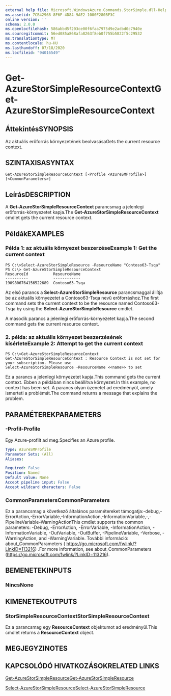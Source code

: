 ```yaml
---
external help file: Microsoft.WindowsAzure.Commands.StorSimple.dll-Help.xml
ms.assetid: 7CB42968-8F6F-4D84-9AE2-1000F280BF3C
online version: ''
schema: 2.0.0
ms.openlocfilehash: 586abbd5f203ce00f6faa7975d9e2adbd0c7940e
ms.sourcegitcommit: 56ed085a868afa8263f8eb0f755b5822f5c29532
ms.translationtype: MT
ms.contentlocale: hu-HU
ms.lasthandoff: 07/18/2020
ms.locfileid: "94016549"
---
```

# <span data-ttu-id="5d250-101">Get-AzureStorSimpleResourceContext</span><span class="sxs-lookup"><span data-stu-id="5d250-101">Get-AzureStorSimpleResourceContext</span></span>

## <span data-ttu-id="5d250-102">Áttekintés</span><span class="sxs-lookup"><span data-stu-id="5d250-102">SYNOPSIS</span></span>
<span data-ttu-id="5d250-103">Az aktuális erőforrás környezetének beolvasása</span><span class="sxs-lookup"><span data-stu-id="5d250-103">Gets the current resource context.</span></span>

## <span data-ttu-id="5d250-104">SZINTAXISA</span><span class="sxs-lookup"><span data-stu-id="5d250-104">SYNTAX</span></span>

```
Get-AzureStorSimpleResourceContext [-Profile <AzureSMProfile>] [<CommonParameters>]
```

## <span data-ttu-id="5d250-105">Leírás</span><span class="sxs-lookup"><span data-stu-id="5d250-105">DESCRIPTION</span></span>
<span data-ttu-id="5d250-106">A **Get-AzureStorSimpleResourceContext** parancsmag a jelenlegi erőforrás-környezetet kapja.</span><span class="sxs-lookup"><span data-stu-id="5d250-106">The **Get-AzureStorSimpleResourceContext** cmdlet gets the current resource context.</span></span>

## <span data-ttu-id="5d250-107">Példák</span><span class="sxs-lookup"><span data-stu-id="5d250-107">EXAMPLES</span></span>

### <span data-ttu-id="5d250-108">Példa 1: az aktuális környezet beszerzése</span><span class="sxs-lookup"><span data-stu-id="5d250-108">Example 1: Get the current context</span></span>
```
PS C:\>Select-AzureStorSimpleResource -ResourceName "Contoso63-Tsqa" 
PS C:\> Get-AzureStorSimpleResourceContext
ResourceId           ResourceName
----------           ------------
1909806764156522689  Contoso63-Tsqa
```

<span data-ttu-id="5d250-109">Az első parancs a **Select-AzureStorSimpleResource** parancsmaggal állítja be az aktuális környezetet a Contoso63-Tsqa nevű erőforráshoz.</span><span class="sxs-lookup"><span data-stu-id="5d250-109">The first command sets the current context to be the resource named Contoso63-Tsqa by using the **Select-AzureStorSimpleResource** cmdlet.</span></span>

<span data-ttu-id="5d250-110">A második parancs a jelenlegi erőforrás-környezetet kapja.</span><span class="sxs-lookup"><span data-stu-id="5d250-110">The second command gets the current resource context.</span></span>

### <span data-ttu-id="5d250-111">2. példa: az aktuális környezet beszerzésének kísérlete</span><span class="sxs-lookup"><span data-stu-id="5d250-111">Example 2: Attempt to get the current context</span></span>
```
PS C:\>Get-AzureStorSimpleResourceContext
Get-AzureStorSimpleResourceContext : Resource Context is not set for your subscription. Please use
Select-AzureStorSimpleResource -ResourceName <<name>> to set
```

<span data-ttu-id="5d250-112">Ez a parancs a jelenlegi környezetet kapja.</span><span class="sxs-lookup"><span data-stu-id="5d250-112">This command gets the current context.</span></span>
<span data-ttu-id="5d250-113">Ebben a példában nincs beállítva környezet.</span><span class="sxs-lookup"><span data-stu-id="5d250-113">In this example, no context has been set.</span></span>
<span data-ttu-id="5d250-114">A parancs olyan üzenetet ad eredményül, amely ismerteti a problémát.</span><span class="sxs-lookup"><span data-stu-id="5d250-114">The command returns a message that explains the problem.</span></span>

## <span data-ttu-id="5d250-115">PARAMÉTEREK</span><span class="sxs-lookup"><span data-stu-id="5d250-115">PARAMETERS</span></span>

### <span data-ttu-id="5d250-116">-Profil</span><span class="sxs-lookup"><span data-stu-id="5d250-116">-Profile</span></span>
<span data-ttu-id="5d250-117">Egy Azure-profilt ad meg.</span><span class="sxs-lookup"><span data-stu-id="5d250-117">Specifies an Azure profile.</span></span>

```yaml
Type: AzureSMProfile
Parameter Sets: (All)
Aliases: 

Required: False
Position: Named
Default value: None
Accept pipeline input: False
Accept wildcard characters: False
```

### <span data-ttu-id="5d250-118">CommonParameters</span><span class="sxs-lookup"><span data-stu-id="5d250-118">CommonParameters</span></span>
<span data-ttu-id="5d250-119">Ez a parancsmag a következő általános paramétereket támogatja:-debug,-ErrorAction,-ErrorVariable,-InformationAction,-InformationVariable,-,-PipelineVariable-WarningAction</span><span class="sxs-lookup"><span data-stu-id="5d250-119">This cmdlet supports the common parameters: -Debug, -ErrorAction, -ErrorVariable, -InformationAction, -InformationVariable, -OutVariable, -OutBuffer, -PipelineVariable, -Verbose, -WarningAction, and -WarningVariable.</span></span> <span data-ttu-id="5d250-120">További információ: about_CommonParameters ( https://go.microsoft.com/fwlink/?LinkID=113216) .</span><span class="sxs-lookup"><span data-stu-id="5d250-120">For more information, see about_CommonParameters (https://go.microsoft.com/fwlink/?LinkID=113216).</span></span>

## <span data-ttu-id="5d250-121">BEMENETEK</span><span class="sxs-lookup"><span data-stu-id="5d250-121">INPUTS</span></span>

### <span data-ttu-id="5d250-122">Nincs</span><span class="sxs-lookup"><span data-stu-id="5d250-122">None</span></span>

## <span data-ttu-id="5d250-123">KIMENETEK</span><span class="sxs-lookup"><span data-stu-id="5d250-123">OUTPUTS</span></span>

### <span data-ttu-id="5d250-124">StorSimpleResourceContext</span><span class="sxs-lookup"><span data-stu-id="5d250-124">StorSimpleResourceContext</span></span>
<span data-ttu-id="5d250-125">Ez a parancsmag egy **ResourceContext** objektumot ad eredményül.</span><span class="sxs-lookup"><span data-stu-id="5d250-125">This cmdlet returns a **ResourceContext** object.</span></span>

## <span data-ttu-id="5d250-126">MEGJEGYZI</span><span class="sxs-lookup"><span data-stu-id="5d250-126">NOTES</span></span>

## <span data-ttu-id="5d250-127">KAPCSOLÓDÓ HIVATKOZÁSOK</span><span class="sxs-lookup"><span data-stu-id="5d250-127">RELATED LINKS</span></span>

[<span data-ttu-id="5d250-128">Get-AzureStorSimpleResource</span><span class="sxs-lookup"><span data-stu-id="5d250-128">Get-AzureStorSimpleResource</span></span>](./Get-AzureStorSimpleResource.md)

[<span data-ttu-id="5d250-129">Select-AzureStorSimpleResource</span><span class="sxs-lookup"><span data-stu-id="5d250-129">Select-AzureStorSimpleResource</span></span>](./Select-AzureStorSimpleResource.md)


